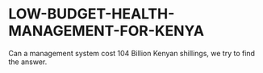# LOW-BUDGET-HEALTH-MANAGEMENT-FOR-KENYA

Can a management system cost 104 Billion Kenyan shillings, we try to find the answer.
